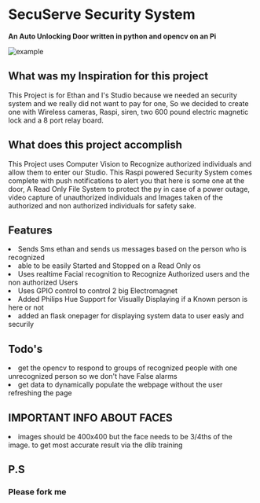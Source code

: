 # SecuServe Security System

**An Auto Unlocking Door written in python and opencv on an Pi**

![example](https://cdn.discordapp.com/attachments/671837506651815956/778615885605765160/SecuServe_Logo_Design_1.png)

## What was my Inspiration for this project

This Project is for Ethan and I's Studio because we needed an security system and we really did not want to pay for one, So we decided to create one with Wireless cameras, Raspi, siren, two 600 pound electric magnetic lock and a 8 port relay board.

## What does this project accomplish

This Project uses Computer Vision to Recognize authorized individuals and allow them to enter our Studio. This Raspi powered Security System comes complete with push notifications to alert you that here is some one at the door, A Read Only File System to protect the py in case of a power outage, video capture of unauthorized individuals and Images taken of the authorized and non authorized individuals for safety sake.

## Features

<li> Sends Sms ethan and sends us messages based on the person who is recognized</li>
<li> able to be easily Started and Stopped on a Read Only os</li>
<li> Uses realtime Facial recognition to Recognize Authorized users and the non authorized Users</li>
<li> Uses GPIO control to control 2 big Electromagnet </li>
<li> Added Philips Hue Support for Visually Displaying if a Known person is here or not </li>
<li> added an flask onepager for displaying system data to user easly and securily </li>

## Todo's
<li> get the opencv to respond to groups of recognized people with one unrecognized person so we don't have False alarms </li>
<li> get data to dynamically populate the webpage without the user refreshing the page</li>


## IMPORTANT INFO ABOUT FACES
<li> images should be 400x400 but the face needs to be 3/4ths of the image. to get most accurate result via the dlib training </li>

## P.S 
### Please fork me
